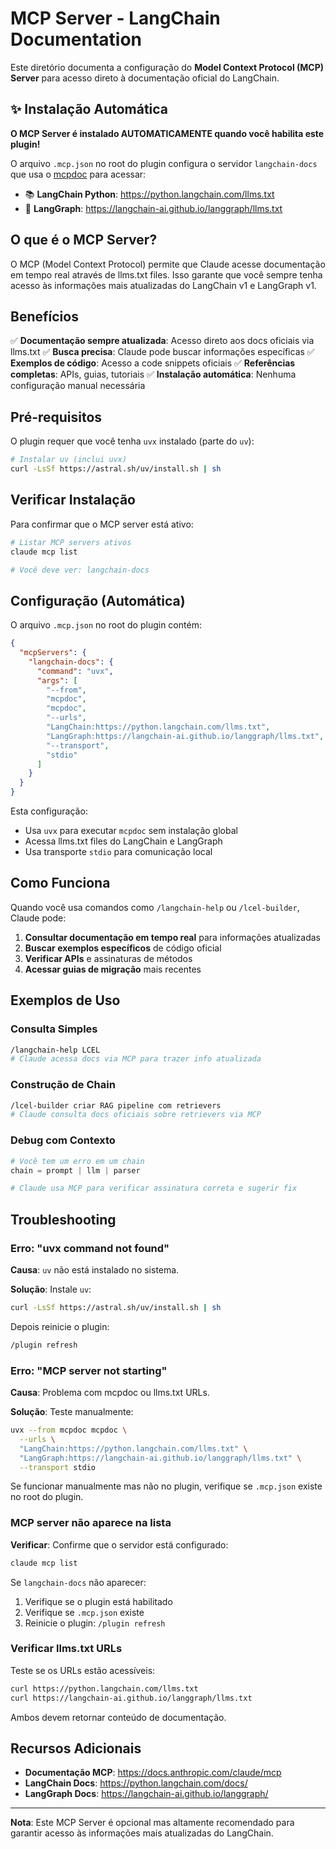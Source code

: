# MCP Server - LangChain Documentation

Este diretório documenta a configuração do **Model Context Protocol (MCP) Server** para acesso direto à documentação oficial do LangChain.

## ✨ Instalação Automática

**O MCP Server é instalado AUTOMATICAMENTE quando você habilita este plugin!**

O arquivo `.mcp.json` no root do plugin configura o servidor `langchain-docs` que usa o [mcpdoc](https://github.com/langchain-ai/mcpdoc) para acessar:

- 📚 **LangChain Python**: https://python.langchain.com/llms.txt
- 🔄 **LangGraph**: https://langchain-ai.github.io/langgraph/llms.txt

## O que é o MCP Server?

O MCP (Model Context Protocol) permite que Claude acesse documentação em tempo real através de llms.txt files. Isso garante que você sempre tenha acesso às informações mais atualizadas do LangChain v1 e LangGraph v1.

## Benefícios

✅ **Documentação sempre atualizada**: Acesso direto aos docs oficiais via llms.txt
✅ **Busca precisa**: Claude pode buscar informações específicas
✅ **Exemplos de código**: Acesso a code snippets oficiais
✅ **Referências completas**: APIs, guias, tutoriais
✅ **Instalação automática**: Nenhuma configuração manual necessária

## Pré-requisitos

O plugin requer que você tenha `uvx` instalado (parte do `uv`):

```bash
# Instalar uv (inclui uvx)
curl -LsSf https://astral.sh/uv/install.sh | sh
```

## Verificar Instalação

Para confirmar que o MCP server está ativo:

```bash
# Listar MCP servers ativos
claude mcp list

# Você deve ver: langchain-docs
```

## Configuração (Automática)

O arquivo `.mcp.json` no root do plugin contém:

```json
{
  "mcpServers": {
    "langchain-docs": {
      "command": "uvx",
      "args": [
        "--from",
        "mcpdoc",
        "mcpdoc",
        "--urls",
        "LangChain:https://python.langchain.com/llms.txt",
        "LangGraph:https://langchain-ai.github.io/langgraph/llms.txt",
        "--transport",
        "stdio"
      ]
    }
  }
}
```

Esta configuração:
- Usa `uvx` para executar `mcpdoc` sem instalação global
- Acessa llms.txt files do LangChain e LangGraph
- Usa transporte `stdio` para comunicação local

## Como Funciona

Quando você usa comandos como `/langchain-help` ou `/lcel-builder`, Claude pode:

1. **Consultar documentação em tempo real** para informações atualizadas
2. **Buscar exemplos específicos** de código oficial
3. **Verificar APIs** e assinaturas de métodos
4. **Acessar guias de migração** mais recentes

## Exemplos de Uso

### Consulta Simples
```bash
/langchain-help LCEL
# Claude acessa docs via MCP para trazer info atualizada
```

### Construção de Chain
```bash
/lcel-builder criar RAG pipeline com retrievers
# Claude consulta docs oficiais sobre retrievers via MCP
```

### Debug com Contexto
```python
# Você tem um erro em um chain
chain = prompt | llm | parser

# Claude usa MCP para verificar assinatura correta e sugerir fix
```

## Troubleshooting

### Erro: "uvx command not found"

**Causa**: `uv` não está instalado no sistema.

**Solução**: Instale `uv`:
```bash
curl -LsSf https://astral.sh/uv/install.sh | sh
```

Depois reinicie o plugin:
```bash
/plugin refresh
```

### Erro: "MCP server not starting"

**Causa**: Problema com mcpdoc ou llms.txt URLs.

**Solução**: Teste manualmente:
```bash
uvx --from mcpdoc mcpdoc \
  --urls \
  "LangChain:https://python.langchain.com/llms.txt" \
  "LangGraph:https://langchain-ai.github.io/langgraph/llms.txt" \
  --transport stdio
```

Se funcionar manualmente mas não no plugin, verifique se `.mcp.json` existe no root do plugin.

### MCP server não aparece na lista

**Verificar**: Confirme que o servidor está configurado:
```bash
claude mcp list
```

Se `langchain-docs` não aparecer:
1. Verifique se o plugin está habilitado
2. Verifique se `.mcp.json` existe
3. Reinicie o plugin: `/plugin refresh`

### Verificar llms.txt URLs

Teste se os URLs estão acessíveis:
```bash
curl https://python.langchain.com/llms.txt
curl https://langchain-ai.github.io/langgraph/llms.txt
```

Ambos devem retornar conteúdo de documentação.

## Recursos Adicionais

- **Documentação MCP**: https://docs.anthropic.com/claude/mcp
- **LangChain Docs**: https://python.langchain.com/docs/
- **LangGraph Docs**: https://langchain-ai.github.io/langgraph/

---

**Nota**: Este MCP Server é opcional mas altamente recomendado para garantir acesso às informações mais atualizadas do LangChain.